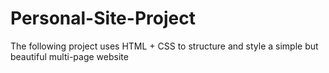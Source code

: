 # Personal-Site-Project

The following project uses HTML + CSS to structure and style a simple but beautiful multi-page website